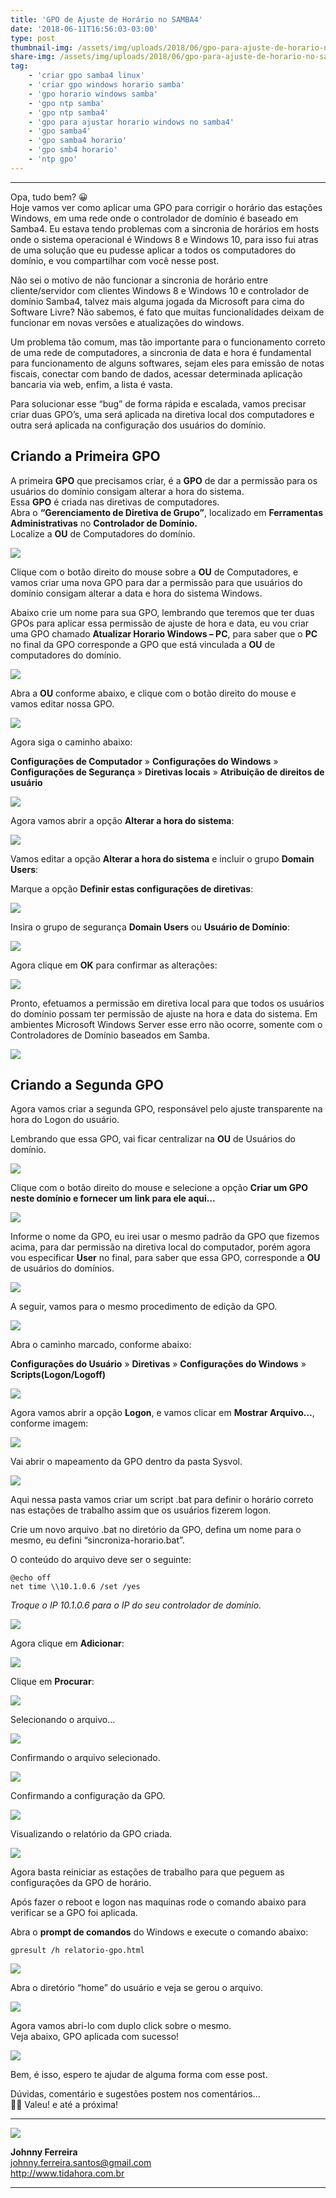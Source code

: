 ```yaml
---
title: 'GPO de Ajuste de Horário no SAMBA4'
date: '2018-06-11T16:56:03-03:00'
type: post
thumbnail-img: /assets/img/uploads/2018/06/gpo-para-ajuste-de-horario-no-samba4.png
share-img: /assets/img/uploads/2018/06/gpo-para-ajuste-de-horario-no-samba4.png
tag:
    - 'criar gpo samba4 linux'
    - 'criar gpo windows horario samba'
    - 'gpo horario windows samba'
    - 'gpo ntp samba'
    - 'gpo ntp samba4'
    - 'gpo para ajustar horario windows no samba4'
    - 'gpo samba4'
    - 'gpo samba4 horario'
    - 'gpo smb4 horario'
    - 'ntp gpo'
---
```


- - - - - -

Opa, tudo bem? 😀  
Hoje vamos ver como aplicar uma GPO para corrigir o horário das estações Windows, em uma rede onde o controlador de domínio é baseado em Samba4. Eu estava tendo problemas com a sincronia de horários em hosts onde o sistema operacional é Windows 8 e Windows 10, para isso fui atras de uma solução que eu pudesse aplicar a todos os computadores do domínio, e vou compartilhar com você nesse post.

Não sei o motivo de não funcionar a sincronia de horário entre cliente/servidor com clientes Windows 8 e Windows 10 e controlador de domínio Samba4, talvez mais alguma jogada da Microsoft para cima do Software Livre? Não sabemos, é fato que muitas funcionalidades deixam de funcionar em novas versões e atualizações do windows.

Um problema tão comum, mas tão importante para o funcionamento correto de uma rede de computadores, a sincronia de data e hora é fundamental para funcionamento de alguns softwares, sejam eles para emissão de notas fiscais, conectar com bando de dados, acessar determinada aplicação bancaria via web, enfim, a lista é vasta.

Para solucionar esse “bug” de forma rápida e escalada, vamos precisar criar duas GPO’s, uma será aplicada na diretiva local dos computadores e outra será aplicada na configuração dos usuários do domínio.

Criando a Primeira GPO
----------------------

A primeira **GPO** que precisamos criar, é a **GPO** de dar a permissão para os usuários do domínio consigam alterar a hora do sistema.  
Essa **GPO** é criada nas diretivas de computadores.  
Abra o **“Gerenciamento de Diretiva de Grupo”**, localizado em **Ferramentas Administrativas** no **Controlador de Domínio.**  
Localize a **OU** de Computadores do domínio.  

![](/assets/img/uploads/2018/06/gpo-horario-1.png)  

Clique com o botão direito do mouse sobre a **OU** de Computadores, e vamos criar uma nova GPO para dar a permissão para que usuários do domínio consigam alterar a data e hora do sistema Windows.

Abaixo crie um nome para sua GPO, lembrando que teremos que ter duas GPOs para aplicar essa permissão de ajuste de hora e data, eu vou criar uma GPO chamado **Atualizar Horario Windows – PC**, para saber que o **PC** no final da GPO corresponde a GPO que está vinculada a **OU** de computadores do domínio.

![](/assets/img/uploads/2018/06/gpo-horario-2.png)  

Abra a **OU** conforme abaixo, e clique com o botão direito do mouse e vamos editar nossa GPO.

![](/assets/img/uploads/2018/06/gpo-horario-3.png)  
 
Agora siga o caminho abaixo:

**Configurações de Computador** » **Configurações do Windows** » **Configurações de Segurança** » **Diretivas locais** » **Atribuição de direitos de usuário**

![](/assets/img/uploads/2018/06/gpo-horario-4.png)  

Agora vamos abrir a opção **Alterar a hora do sistema**:

![](/assets/img/uploads/2018/06/gpo-horario-5.png)  
  
Vamos editar a opção **Alterar a hora do sistema** e incluir o grupo **Domain Users**:

Marque a opção **Definir estas configurações de diretivas**:

![](/assets/img/uploads/2018/06/gpo-horario-6.png)  

Insira o grupo de segurança **Domain Users** ou **Usuário de Domínio**:

![](/assets/img/uploads/2018/06/gpo-horario-7.png)  

Agora clique em **OK** para confirmar as alterações:

![](/assets/img/uploads/2018/06/gpo-horario-8.png)

Pronto, efetuamos a permissão em diretiva local para que todos os usuários do domínio possam ter permissão de ajuste na hora e data do sistema. Em ambientes Microsoft Windows Server esse erro não ocorre, somente com o Controladores de Domínio baseados em Samba.

![](/assets/img/uploads/2018/06/gpo-horario-9.png)



Criando a Segunda GPO
---------------------

Agora vamos criar a segunda GPO, responsável pelo ajuste transparente na hora do Logon do usuário.

Lembrando que essa GPO, vai ficar centralizar na **OU** de Usuários do domínio.

![](/assets/img/uploads/2018/06/gpo-horario-10.png)

Clique com o botão direito do mouse e selecione a opção **Criar um GPO neste domínio e fornecer um link para ele aqui…**

![](/assets/img/uploads/2018/06/gpo-horario-11.png)

Informe o nome da GPO, eu irei usar o mesmo padrão da GPO que fizemos acima, para dar permissão na diretiva local do computador, porém agora vou especificar **User** no final, para saber que essa GPO, corresponde a **OU** de usuários do domínios.

![](/assets/img/uploads/2018/06/gpo-horario-12.png)

A seguir, vamos para o mesmo procedimento de edição da GPO.

![](/assets/img/uploads/2018/06/gpo-horario-13.png)

Abra o caminho marcado, conforme abaixo:

**Configurações do Usuário** » **Diretivas** » **Configurações do Windows** » **Scripts(Logon/Logoff)**

![](/assets/img/uploads/2018/06/gpo-horario-14.png)

Agora vamos abrir a opção **Logon**, e vamos clicar em **Mostrar Arquivo…**, conforme imagem:

![](/assets/img/uploads/2018/06/gpo-horario-15.png)

Vai abrir o mapeamento da GPO dentro da pasta Sysvol.

![](/assets/img/uploads/2018/06/gpo-horario-16.png)

Aqui nessa pasta vamos criar um script .bat para definir o horário correto nas estações de trabalho assim que os usuários fizerem logon.

Crie um novo arquivo .bat no diretório da GPO, defina um nome para o mesmo, eu defini “sincroniza-horario.bat”.

O conteúdo do arquivo deve ser o seguinte:

```
@echo off
net time \\10.1.0.6 /set /yes
```

*Troque o IP 10.1.0.6 para o IP do seu controlador de domínio.*

![](/assets/img/uploads/2018/06/gpo-horario-17.png)

Agora clique em **Adicionar**:

![](/assets/img/uploads/2018/06/gpo-horario-18.png)

Clique em **Procurar**:

![](/assets/img/uploads/2018/06/gpo-horario-19.png)

Selecionando o arquivo…

![](/assets/img/uploads/2018/06/gpo-horario-20.png)

Confirmando o arquivo selecionado.

![](/assets/img/uploads/2018/06/gpo-horario-21.png)

Confirmando a configuração da GPO.

![](/assets/img/uploads/2018/06/gpo-horario-22.png)

Visualizando o relatório da GPO criada.

![](/assets/img/uploads/2018/06/gpo-horario-23.png)

Agora basta reiniciar as estações de trabalho para que peguem as configurações da GPO de horário.

Após fazer o reboot e logon nas maquinas rode o comando abaixo para verificar se a GPO foi aplicada.

Abra o **prompt de comandos** do Windows e execute o comando abaixo:

```
gpresult /h relatorio-gpo.html
```

![](/assets/img/uploads/2018/06/gpo-horario-24.png)

Abra o diretório “home” do usuário e veja se gerou o arquivo.

![](/assets/img/uploads/2018/06/gpo-horario-25.png)

Agora vamos abri-lo com duplo click sobre o mesmo.  
Veja abaixo, GPO aplicada com sucesso!

![](/assets/img/uploads/2018/06/gpo-horario-26.png)

Bem, é isso, espero te ajudar de alguma forma com esse post.

Dúvidas, comentário e sugestões postem nos comentários…  
👋🏼 Valeu! e até a próxima!

- - - - - -

![](/assets/img/uploads/2017/11/foto-perfil-redondo-johnny.png)  

**Johnny Ferreira**  
<johnny.ferreira.santos@gmail.com>  
<http://www.tidahora.com.br>

- - - - - -